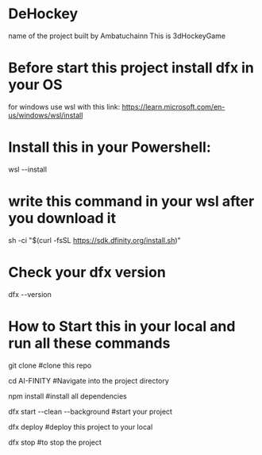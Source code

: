 # DeHockey 
name of the project built by Ambatuchainn
This is 3dHockeyGame 

# Before start this project install dfx in your OS
for windows use wsl with this link:
https://learn.microsoft.com/en-us/windows/wsl/install

# Install this in your Powershell:

wsl --install 

# write this command in your wsl after you download it
sh -ci "$(curl -fsSL https://sdk.dfinity.org/install.sh)"

# Check your dfx version
dfx --version

# How to Start this in your local and run all these commands
git clone <this-repo> #clone this repo

cd AI-FINITY  #Navigate into the project directory

npm install #install all dependencies

dfx start --clean --background #start your project

dfx deploy #deploy this project to your local

dfx stop #to stop the project





